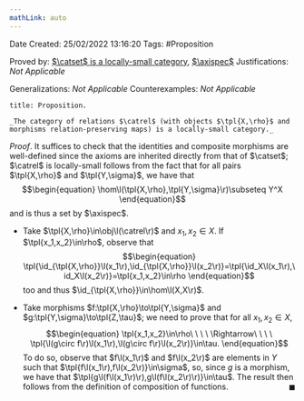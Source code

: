 ```yaml
---
mathLink: auto
---
```


<div class="topSpace"></div>

Date Created: 25/02/2022 13:16:20
Tags: #Proposition

Proved by: [$\catset$ is a locally-small category](Category%20of%20sets%20is%20a%20locally-small%20category.md), [$\axispec$](Axiom%20Schema%20of%20Specification.md)
Justifications: _Not Applicable_

Generalizations: _Not Applicable_
Counterexamples: _Not Applicable_

``` ad-Proposition
title: Proposition.

_The category of relations $\catrel$ (with objects $\tpl{X,\rho}$ and morphisms relation-preserving maps) is a locally-small category._

```

_Proof_.  It suffices to check that the identities and composite morphisms are well-defined since the axioms are inherited directly from that of $\catset$; $\catrel$ is locally-small follows from the fact that for all pairs $\tpl{X,\rho}$ and $\tpl{Y,\sigma}$, we have that
$$\begin{equation}
    \hom\l(\tpl{X,\rho},\tpl{Y,\sigma}\r)\subseteq Y^X
\end{equation}$$
and is thus a set by $\axispec$.
* Take $\tpl{X,\rho}\in\obj\l(\catrel\r)$ and $x_1,x_2\in X$. If $\tpl{x_1,x_2}\in\rho$, observe that
$$\begin{equation}
    \tpl{\id_{\tpl{X,\rho}}\l(x_1\r),\id_{\tpl{X,\rho}}\l(x_2\r)}=\tpl{\id_X\l(x_1\r),\id_X\l(x_2\r)}=\tpl{x_1,x_2}\in\rho
\end{equation}$$
too and thus $\id_{\tpl{X,\rho}}\in\hom\l(X,X\r)$.

* Take morphisms $f:\tpl{X,\rho}\to\tpl{Y,\sigma}$ and $g:\tpl{Y,\sigma}\to\tpl{Z,\tau}$; we need to prove that for all $x_1,x_2\in X$,
$$\begin{equation}
    \tpl{x_1,x_2}\in\rho\ \ \ \ \Rightarrow\ \ \ \ \tpl{\l(g\circ f\r)\l(x_1\r),\l(g\circ f\r)\l(x_2\r)}\in\tau.
\end{equation}$$
To do so, observe that $f\l(x_1\r)$ and $f\l(x_2\r)$ are elements in $Y$ such that $\tpl{f\l(x_1\r),f\l(x_2\r)}\in\sigma$, so, since $g$ is a morphism, we have that $\tpl{g\l(f\l(x_1\r)\r),g\l(f\l(x_2\r)\r)}\in\tau$. The result then follows from the definition of composition of functions.<span style="float:right;">$\blacksquare$</span>
